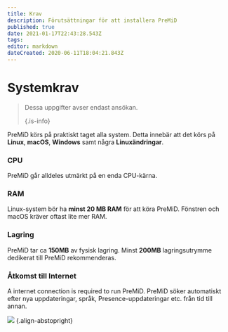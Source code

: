 ```yaml
---
title: Krav
description: Förutsättningar för att installera PreMiD
published: true
date: 2021-01-17T22:43:28.543Z
tags:
editor: markdown
dateCreated: 2020-06-11T18:04:21.843Z
---
```


# Systemkrav

> Dessa uppgifter avser endast ansökan. 
> 
> {.is-info}

PreMiD körs på praktiskt taget alla system. Detta innebär att det körs på **Linux**, **macOS**, **Windows** samt några **Linuxändringar**.

### CPU
PreMiD går alldeles utmärkt på en enda CPU-kärna.

### RAM
Linux-system bör ha **minst 20 MB RAM** för att köra PreMiD. Fönstren och macOS kräver oftast lite mer RAM.

### Lagring
PreMiD tar ca **150MB** av fysisk lagring. Minst **200MB** lagringsutrymme dedikerat till PreMiD rekommenderas.

### Åtkomst till Internet
A internet connection is required to run PreMiD. PreMiD söker automatiskt efter nya uppdateringar, språk, Presence-uppdateringar etc. från tid till annan.

![](https://a.icons8.com/ViUXyjOj/f4tFww/svg.svg) {.align-abstopright}